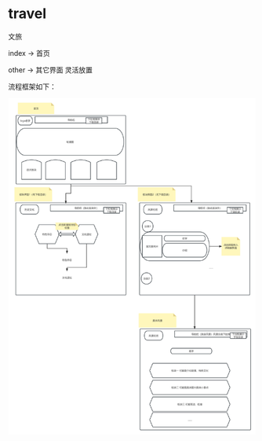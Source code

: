 # travel

文旅

index -> 首页

other -> 其它界面 灵活放置



流程框架如下：

![流程](https://raw.githubusercontent.com/Patrickming/travel/main/assets/process.jpg)
